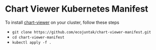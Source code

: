 # Chart Viewer Kubernetes Manifest

To install [chart-viewer](https://github.com/ecojuntak/chart-viewer) on your cluster, follow these steps
- `git clone https://github.com/ecojuntak/chart-viewer-manifest.git`
- `cd chart-viewer-manifest`
- `kubectl apply -f .`